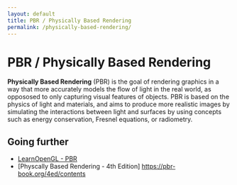 ```yaml
---
layout: default
title: PBR / Physically Based Rendering
permalink: /physically-based-rendering/
---
```


# PBR / Physically Based Rendering

**Physically Based Rendering** (PBR) is the goal of rendering graphics in a way that more accurately models the flow of light in the real world, as oppososed to only capturing visual features of objects. PBR is based on the physics of light and materials, and aims to produce more realistic images by simulating the interactions between light and surfaces by using concepts such as energy conservation, Fresnel equations, or radiometry.

## Going further

- [LearnOpenGL - PBR](https://learnopengl.com/PBR/Theory)
- [Physcally Based Rendering - 4th Edition] https://pbr-book.org/4ed/contents
